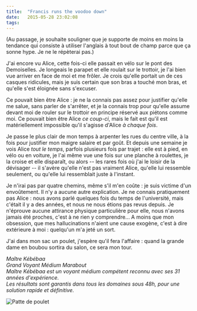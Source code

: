 ```yaml
---
title:  "Francis runs the voodoo down"
date:   2015-05-28 23:02:08
tags:   
---
```


(Au passage, je souhaite souligner que je supporte de moins en moins la tendance qui consiste à utiliser l'anglais à tout bout de champ parce que ça sonne hype. Je ne le répèterai pas.)

J'ai encore vu Alice, cette fois-ci elle passait en vélo sur le pont des Demoiselles. Je longeais le parapet et elle roulait sur le trottoir, je l'ai bien vue arriver en face de moi et me frôler. Je crois qu'elle portait un de ces casques ridicules, mais je suis certain que son bras a touché mon bras, et qu'elle s'est éloignée sans s'excuser.

Ce pouvait bien être Alice : je ne la connais pas assez pour justifier qu'elle me salue, sans parler de s'arrêter, et je la connais trop pour qu'elle assume devant moi de rouler sur le trottoir en principe réservé aux piétons comme moi. Ce pouvait bien être Alice *ce coup-ci*, mais le fait est qu'il est matériellement impossible qu'il s'agisse d'Alice *à chaque fois*.

Je passe le plus clair de mon temps à arpenter les rues du centre ville, à la fois pour justifier mon maigre salaire et par goût. Et depuis une semaine je vois Alice *tout le temps*, parfois plusieurs fois par trajet : elle est à pied, en vélo ou en voiture, je l'ai même vue une fois sur une planche à roulettes, je la croise et elle disparaît, ou alors -- les rares fois où j'ai le loisir de la dévisager -- il s'avère qu'elle n'est pas vraiment Alice, qu'elle lui ressemble seulement, ou qu'elle lui ressemblait juste à l'instant.

Je n'irai pas par quatre chemins, même s'il m'en coûte : je suis victime d'un envoûtement. Il n'y a aucune autre explication. Je ne connais pratiquement pas Alice : nous avons parlé quelques fois du temps de l'université, mais c'était il y a des années, et nous ne nous étions pas revus depuis. Je n'éprouve aucune attirance physique particulière pour elle, nous n'avons jamais été proches, c'est à ne rien y comprendre... A moins que mon obsession, que mes hallucinations n'aient une cause exogène, c'est à dire extérieure à moi : quelqu'un m'a jeté un sort.

J'ai dans mon sac un poulet, j'espère qu'il fera l'affaire : quand la grande dame en boubou sortira du salon, ce sera mon tour.

*Maître Kébébaa*  
*Grand Voyant Médium Marabout*  
*Maître Kébébaa est un voyant médium compétent reconnu avec ses 31 années d'expérience.*  
*Les résultats sont garantis dans tous les domaines sous 48h, pour une solution rapide et définitive.*

![Patte de poulet](/collateral/images/2015-05-pattepoulet.jpg)
